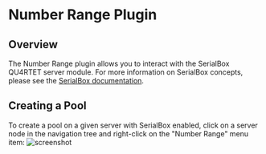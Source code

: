 # Number Range Plugin

## Overview

The Number Range plugin allows you to interact with the SerialBox QU4RTET server module. For more information on SerialBox concepts, please see the [SerialBox documentation](https://serial-lab.gitlab.io/serialbox/index.html).

## Creating a Pool

To create a pool on a given server with SerialBox enabled, click on a server node in the navigation tree and right-click on the "Number Range" menu item:
![screenshot](https://gitlab.com/lduros/quartet-ui/raw/master/docs/screenshots/number-range/1.png)


